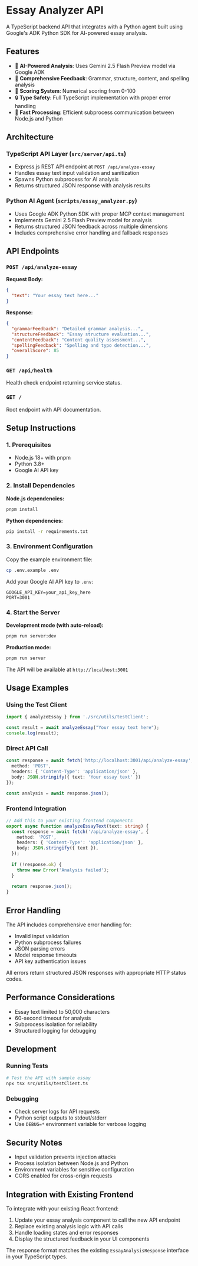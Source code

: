 # Essay Analyzer API

A TypeScript backend API that integrates with a Python agent built using Google's ADK Python SDK for AI-powered essay analysis.

## Features

- 🤖 **AI-Powered Analysis**: Uses Gemini 2.5 Flash Preview model via Google ADK
- 📝 **Comprehensive Feedback**: Grammar, structure, content, and spelling analysis
- 🎯 **Scoring System**: Numerical scoring from 0-100
- 🔒 **Type Safety**: Full TypeScript implementation with proper error handling
- 🚀 **Fast Processing**: Efficient subprocess communication between Node.js and Python

## Architecture

### TypeScript API Layer (`src/server/api.ts`)
- Express.js REST API endpoint at `POST /api/analyze-essay`
- Handles essay text input validation and sanitization
- Spawns Python subprocess for AI analysis
- Returns structured JSON response with analysis results

### Python AI Agent (`scripts/essay_analyzer.py`)
- Uses Google ADK Python SDK with proper MCP context management
- Implements Gemini 2.5 Flash Preview model for analysis
- Returns structured JSON feedback across multiple dimensions
- Includes comprehensive error handling and fallback responses

## API Endpoints

### `POST /api/analyze-essay`

**Request Body:**
```json
{
  "text": "Your essay text here..."
}
```

**Response:**
```json
{
  "grammarFeedback": "Detailed grammar analysis...",
  "structureFeedback": "Essay structure evaluation...",
  "contentFeedback": "Content quality assessment...",
  "spellingFeedback": "Spelling and typo detection...",
  "overallScore": 85
}
```

### `GET /api/health`
Health check endpoint returning service status.

### `GET /`
Root endpoint with API documentation.

## Setup Instructions

### 1. Prerequisites
- Node.js 18+ with pnpm
- Python 3.8+
- Google AI API key

### 2. Install Dependencies

**Node.js dependencies:**
```bash
pnpm install
```

**Python dependencies:**
```bash
pip install -r requirements.txt
```

### 3. Environment Configuration

Copy the example environment file:
```bash
cp .env.example .env
```

Add your Google AI API key to `.env`:
```env
GOOGLE_API_KEY=your_api_key_here
PORT=3001
```

### 4. Start the Server

**Development mode (with auto-reload):**
```bash
pnpm run server:dev
```

**Production mode:**
```bash
pnpm run server
```

The API will be available at `http://localhost:3001`

## Usage Examples

### Using the Test Client

```typescript
import { analyzeEssay } from './src/utils/testClient';

const result = await analyzeEssay("Your essay text here");
console.log(result);
```

### Direct API Call

```typescript
const response = await fetch('http://localhost:3001/api/analyze-essay', {
  method: 'POST',
  headers: { 'Content-Type': 'application/json' },
  body: JSON.stringify({ text: 'Your essay text' })
});

const analysis = await response.json();
```

### Frontend Integration

```typescript
// Add this to your existing frontend components
export async function analyzeEssayText(text: string) {
  const response = await fetch('/api/analyze-essay', {
    method: 'POST',
    headers: { 'Content-Type': 'application/json' },
    body: JSON.stringify({ text }),
  });
  
  if (!response.ok) {
    throw new Error('Analysis failed');
  }
  
  return response.json();
}
```

## Error Handling

The API includes comprehensive error handling for:
- Invalid input validation
- Python subprocess failures
- JSON parsing errors
- Model response timeouts
- API key authentication issues

All errors return structured JSON responses with appropriate HTTP status codes.

## Performance Considerations

- Essay text limited to 50,000 characters
- 60-second timeout for analysis
- Subprocess isolation for reliability
- Structured logging for debugging

## Development

### Running Tests
```bash
# Test the API with sample essay
npx tsx src/utils/testClient.ts
```

### Debugging
- Check server logs for API requests
- Python script outputs to stdout/stderr
- Use `DEBUG=*` environment variable for verbose logging

## Security Notes

- Input validation prevents injection attacks
- Process isolation between Node.js and Python
- Environment variables for sensitive configuration
- CORS enabled for cross-origin requests

## Integration with Existing Frontend

To integrate with your existing React frontend:

1. Update your essay analysis component to call the new API endpoint
2. Replace existing analysis logic with API calls
3. Handle loading states and error responses
4. Display the structured feedback in your UI components

The response format matches the existing `EssayAnalysisResponse` interface in your TypeScript types.
